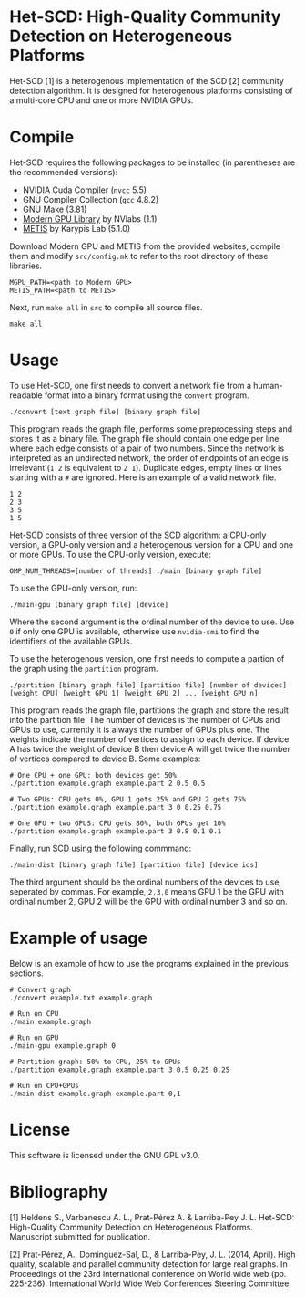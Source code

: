 Het-SCD: High-Quality Community Detection on Heterogeneous Platforms
===
Het-SCD [1] is a heterogenous implementation of the SCD [2] community detection algorithm. It is designed for heterogenous platforms consisting of a multi-core CPU and one or more NVIDIA GPUs.


Compile
===
Het-SCD requires the following packages to be installed (in parentheses are the recommended versions):

* NVIDIA Cuda Compiler (`nvcc` 5.5)
* GNU Compiler Collection (`gcc` 4.8.2)
* GNU Make (3.81)
* [Modern GPU Library](https://github.com/moderngpu/moderngpu/releases/tag/V1.1) by NVlabs (1.1)
* [METIS](http://glaros.dtc.umn.edu/gkhome/metis/metis/overview) by Karypis Lab (5.1.0)

Download Modern GPU and METIS from the provided websites, compile them and modify `src/config.mk` to refer to the root directory of these libraries.

```
MGPU_PATH=<path to Modern GPU>
METIS_PATH=<path to METIS>
```

Next, run `make all` in `src` to compile all source files.

```
make all
```

Usage
===
To use Het-SCD, one first needs to convert a network file from a human-readable format into a binary format using the `convert` program.

```
./convert [text graph file] [binary graph file]
```

This program reads the graph file, performs some preprocessing steps and stores it as a binary file. The graph file should contain one edge per line
where each edge consists of a pair of two numbers. Since the network is interpreted as an undirected network, the order of endpoints of an edge is
irrelevant (`1 2` is equivalent to `2 1`). Duplicate edges, empty lines or lines starting with a `#` are ignored. Here is an example of a valid
network file.

```
1 2
2 3
3 5
1 5
```

Het-SCD consists of three version of the SCD algorithm: a CPU-only version, a GPU-only version and a heterogenous version for a CPU and one or more GPUs. To use the CPU-only version, execute:

```
OMP_NUM_THREADS=[number of threads] ./main [binary graph file]
```

To use the GPU-only version, run:

```
./main-gpu [binary graph file] [device]
```

Where the second argument is the ordinal number of the device to use. Use `0` if only one GPU is available, otherwise use `nvidia-smi` to find the identifiers of the available GPUs.

To use the heterogenous version, one first needs to compute a partion of the graph using the `partition` program.

```
./partition [binary graph file] [partition file] [number of devices] [weight CPU] [weight GPU 1] [weight GPU 2] ... [weight GPU n]
```

This program reads the graph file, partitions the graph and store the result into the partition file. The number of devices is the number of CPUs and GPUs to use, currently it is always the number of GPUs plus one. The weights indicate the number of vertices to assign to each device. If device A has twice the weight of device B then device A will get twice the number of vertices compared to device B. Some examples:

```
# One CPU + one GPU: both devices get 50%
./partition example.graph example.part 2 0.5 0.5

# Two GPUs: CPU gets 0%, GPU 1 gets 25% and GPU 2 gets 75%
./partition example.graph example.part 3 0 0.25 0.75

# One GPU + two GPUS: CPU gets 80%, both GPUs get 10%
./partition example.graph example.part 3 0.8 0.1 0.1
```

Finally, run SCD using the following commmand:

```
./main-dist [binary graph file] [partition file] [device ids]
```

The third argument should be the ordinal numbers of the devices to use, seperated by commas. For example, `2,3,0` means GPU 1 be the GPU with ordinal number 2, GPU 2 will be the GPU with ordinal number 3 and so on.

Example of usage
===
Below is an example of how to use the programs explained in the previous sections.

```
# Convert graph
./convert example.txt example.graph

# Run on CPU
./main example.graph

# Run on GPU
./main-gpu example.graph 0

# Partition graph: 50% to CPU, 25% to GPUs
./partition example.graph example.part 3 0.5 0.25 0.25

# Run on CPU+GPUs
./main-dist example.graph example.part 0,1
```

License
===
This software is licensed under the GNU GPL v3.0.


Bibliography
===
[1] Heldens S., Varbanescu A. L., Prat-Pérez A. & Larriba-Pey J. L. Het-SCD: High-Quality Community Detection on Heterogeneous Platforms. Manuscript submitted for publication.

[2] Prat-Pérez, A., Dominguez-Sal, D., & Larriba-Pey, J. L. (2014, April). High quality, scalable and parallel community detection for large real graphs. In Proceedings of the 23rd international conference on World wide web (pp. 225-236). International World Wide Web Conferences Steering Committee.

